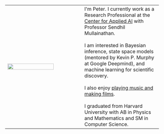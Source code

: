 ---
---

<table rules=none>
  <tr>
    <td style='width: 50%'>
        <img src="/images/about/baby.jpg" style='width: 80%'>
    </td>
    <td style='width: 50%'>
        I'm Peter. I currently work as a Research Professional at the <a href="https://www.chicagobooth.edu/research/center-for-applied-artificial-intelligence/about">Center for Applied AI</a> with Professor Sendhil Mullainathan. <br><br>
        I am interested in Bayesian inference, state space models (mentored by Kevin P. Murphy at Google Deepmind), and machine learning for scientific discovery. <br><br>
        I also enjoy <a href="https://www.youtube.com/channel/UCYSBM54glGczLVWIQHzHmHw">playing music and making films</a>. <br><br>
        I graduated from Harvard University with AB in Physics and Mathematics and SM in Computer Science.
    </td>
  </tr>
 </table> 
